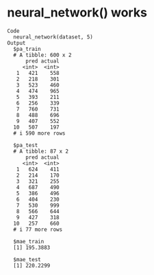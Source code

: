 # neural_network() works

    Code
      neural_network(dataset, 5)
    Output
      $pa_train
      # A tibble: 600 x 2
          pred actual
         <int>  <int>
       1   421    558
       2   218    301
       3   523    460
       4   474    965
       5   393    211
       6   256    339
       7   760    731
       8   488    696
       9   407    552
      10   507    197
      # i 590 more rows
      
      $pa_test
      # A tibble: 87 x 2
          pred actual
         <int>  <int>
       1   624    411
       2   214    170
       3   321    255
       4   687    490
       5   386    496
       6   404    230
       7   530    999
       8   566    644
       9   427    318
      10   257    660
      # i 77 more rows
      
      $mae_train
      [1] 195.3883
      
      $mae_test
      [1] 220.2299
      

